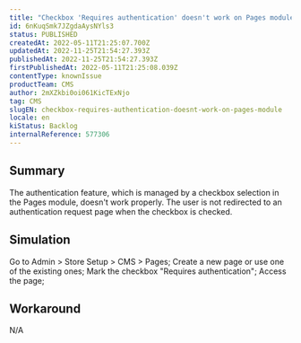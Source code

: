 ```yaml
---
title: "Checkbox 'Requires authentication' doesn't work on Pages module"
id: 6nKuqSmk7JZgdaAysNYls3
status: PUBLISHED
createdAt: 2022-05-11T21:25:07.700Z
updatedAt: 2022-11-25T21:54:27.393Z
publishedAt: 2022-11-25T21:54:27.393Z
firstPublishedAt: 2022-05-11T21:25:08.039Z
contentType: knownIssue
productTeam: CMS
author: 2mXZkbi0oi061KicTExNjo
tag: CMS
slugEN: checkbox-requires-authentication-doesnt-work-on-pages-module
locale: en
kiStatus: Backlog
internalReference: 577306
---
```


## Summary


The authentication feature, which is managed by a checkbox selection in the Pages module, doesn't work properly. The user is not redirected to an authentication request page when the checkbox is checked.



## Simulation


Go to Admin > Store Setup > CMS > Pages;
Create a new page or use one of the existing ones;
Mark the checkbox "Requires authentication";
Access the page;



## Workaround


N/A

